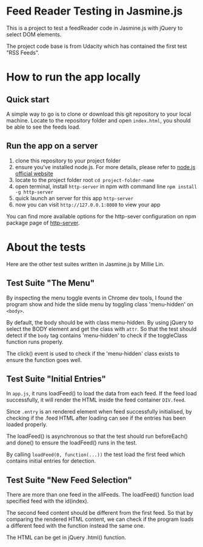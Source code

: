 # Feed Reader Testing in Jasmine.js
This is a project to test a feedReader code in Jasmine.js with jQuery to select DOM elements. 

The project code base is from Udacity which has contained the first test "RSS Feeds".

# How to run the app locally

## Quick start
A simple way to go is to clone or download this git repository to your local machine. Locate to the repository folder and  open `index.html`, you should be able to see the feeds load. 

## Run the app on a server
1. clone this repository to your project folder
2. ensure you've installed node.js. For more details, please refer to [node.js official website](https://nodejs.org/en/)
3. locate to the project folder root `cd project-folder-name`
4. open terminal, install `http-server` in npm with command line `npm install -g http-server`
5. quick launch an server for this app `http-server`
6. now you can visit `http://127.0.0.1:8080` to view your app

You can find more available options for the http-sever configuration on npm package page of [http-server](https://www.npmjs.com/package/http-server).


# About the tests

Here are the other test suites written in Jasmine.js by Millie Lin.

## Test Suite "The Menu"
By inspecting the menu toggle events in Chrome dev tools, I found the program show and hide the slide menu by toggling class 'menu-hidden' on `<body>`. 

By default, the body should be with class menu-hidden. 
By using jQuery to select the BODY element and get the class with `attr`. So that the test should detect if the `body` tag contains 'menu-hidden' to check if the toggleClass function runs properly. 

The click() event is used to check if the 'menu-hidden' class exists to ensure the function goes well.   

## Test Suite "Initial Entries"
In `app.js`, it runs loadFeed() to load the data from each feed. If the feed load successfully, it will render the HTML inside the feed container `DIV.feed`. 

Since `.entry` is an rendered element when feed successfully initialised, by checking if the .feed HTML after loading can see if the entries has been loaded properly. 

The loadFeed() is asynchronous so that the test should run beforeEach() and done() to ensure the loadFeed() runs in the test. 

By calling `loadFeed(0, function(...))` the test load the first feed which contains initial entries for detection. 

## Test Suite "New Feed Selection"
There are more than one feed in the allFeeds. The loadFeed() function load specified feed with the id(index).

The second feed content should be different from the first feed. So that by comparing the rendered HTML content, we can check if the program loads a different feed with the function instead the same one. 

The HTML can be get in jQuery .html() function. 

